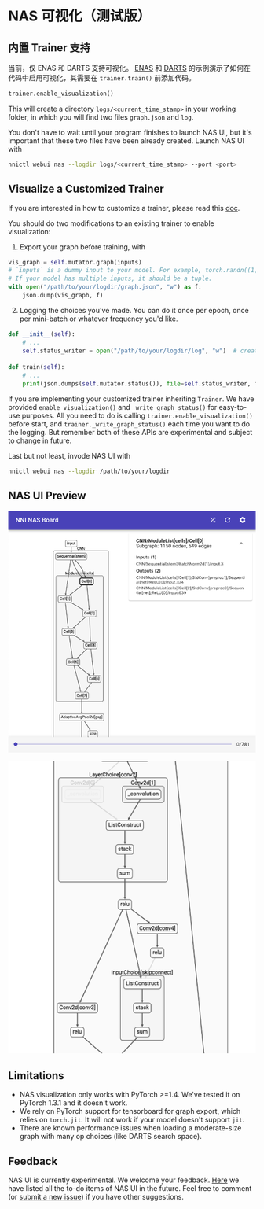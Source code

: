 # NAS 可视化（测试版）

## 内置 Trainer 支持

当前，仅 ENAS 和 DARTS 支持可视化。 [ENAS](./ENAS.md) 和 [DARTS](./DARTS.md) 的示例演示了如何在代码中启用可视化，其需要在 `trainer.train()` 前添加代码。

```python
trainer.enable_visualization()
```

This will create a directory `logs/<current_time_stamp>` in your working folder, in which you will find two files `graph.json` and `log`.

You don't have to wait until your program finishes to launch NAS UI, but it's important that these two files have been already created. Launch NAS UI with

```bash
nnictl webui nas --logdir logs/<current_time_stamp> --port <port>
```

## Visualize a Customized Trainer

If you are interested in how to customize a trainer, please read this [doc](./Advanced.md#extend-the-ability-of-one-shot-trainers).

You should do two modifications to an existing trainer to enable visualization:

1. Export your graph before training, with

```python
vis_graph = self.mutator.graph(inputs)
# `inputs` is a dummy input to your model. For example, torch.randn((1, 3, 32, 32)).cuda()
# If your model has multiple inputs, it should be a tuple.
with open("/path/to/your/logdir/graph.json", "w") as f:
    json.dump(vis_graph, f)
```

2. Logging the choices you've made. You can do it once per epoch, once per mini-batch or whatever frequency you'd like.

```python
def __init__(self):
    # ...
    self.status_writer = open("/path/to/your/logdir/log", "w")  # create a writer

def train(self):
    # ...
    print(json.dumps(self.mutator.status()), file=self.status_writer, flush=True)  # dump a record of status
```

If you are implementing your customized trainer inheriting `Trainer`. We have provided `enable_visualization()` and `_write_graph_status()` for easy-to-use purposes. All you need to do is calling `trainer.enable_visualization()` before start, and `trainer._write_graph_status()` each time you want to do the logging. But remember both of these APIs are experimental and subject to change in future.

Last but not least, invode NAS UI with

```bash
nnictl webui nas --logdir /path/to/your/logdir
```

## NAS UI Preview

![](../../img/nasui-1.png)

![](../../img/nasui-2.png)

## Limitations

* NAS visualization only works with PyTorch >=1.4. We've tested it on PyTorch 1.3.1 and it doesn't work.
* We rely on PyTorch support for tensorboard for graph export, which relies on `torch.jit`. It will not work if your model doesn't support `jit`.
* There are known performance issues when loading a moderate-size graph with many op choices (like DARTS search space).

## Feedback

NAS UI is currently experimental. We welcome your feedback. [Here](https://github.com/microsoft/nni/pull/2085) we have listed all the to-do items of NAS UI in the future. Feel free to comment (or [submit a new issue](https://github.com/microsoft/nni/issues/new?template=enhancement.md)) if you have other suggestions.
